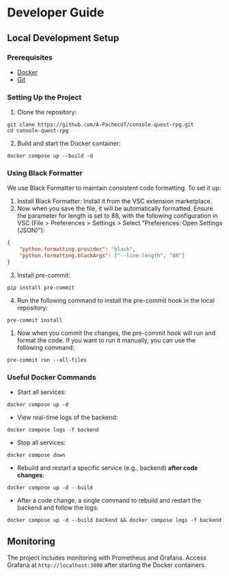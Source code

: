 # Developer Guide

## Local Development Setup

### Prerequisites
- [Docker](https://docs.docker.com/get-docker/)
- [Git](https://git-scm.com/downloads)

### Setting Up the Project

1. Clone the repository:
```
git clone https://github.com/A-PachecoT/console-quest-rpg.git
cd console-quest-rpg
```

2. Build and start the Docker container:
```
docker compose up --build -d
```

### Using Black Formatter

We use Black Formatter to maintain consistent code formatting. To set it up:

1. Install Black Formatter: Install it from the VSC extension marketplace.
2. Now when you save the file, it will be automatically formatted. Ensure the parameter for length is set to 88, with the following configuration in VSC (File > Preferences > Settings > Select "Preferences: Open Settings (JSON)"):

```json
{
    "python.formatting.provider": "black",
    "python.formatting.blackArgs": ["--line-length", "88"]
}
```

3. Install pre-commit:
```
pip install pre-commit
```

4. Run the following command to install the pre-commit hook in the local repository:
```
pre-commit install
```

1. Now when you commit the changes, the pre-commit hook will run and format the code. If you want to run it manually, you can use the following command:
```
pre-commit run --all-files
```

### Useful Docker Commands
- Start all services:
```
docker compose up -d
```

- View real-time logs of the backend:
```
docker compose logs -f backend
```

- Stop all services:
```
docker compose down
```
- Rebuild and restart a specific service (e.g., backend) **after code changes**:
```
docker compose up -d --build
```

- After a code change, a single command to rebuild and restart the backend and follow the logs:
```
docker compose up -d --build backend && docker compose logs -f backend
```

## Monitoring

The project includes monitoring with Prometheus and Grafana. Access Grafana at `http://localhost:3000` after starting the Docker containers.